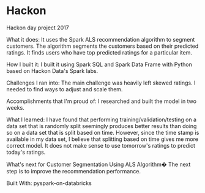 # Hackon
Hackon day project 2017

What it does:
It uses the Spark ALS recommendation algorithm to segment customers. The algorithm segments the customers based on their predicted ratings. It finds users who have top predicted ratings for a particular item.

How I built it:
I built it using Spark SQL and Spark Data Frame with Python based on Hackon Data's Spark labs.

Challenges I ran into:
The main challenge was heavily left skewed ratings. I needed to find ways to adjust and scale them.

Accomplishments that I'm proud of:
I researched and built the model in two weeks.

What I learned:
I have found that performing training/validation/testing on a data set that is randomly split seemingly produces better results than doing so on a data set that is split based on time. However, since the time stamp is available in my data set, I believe that splitting based on time gives me more correct model. It does not make sense to use tomorrow's ratings to predict today's ratings.

What's next for Customer Segmentation Using ALS Algorithm�
The next step is to improve the recommendation performance.

Built With:
pyspark-on-databricks
